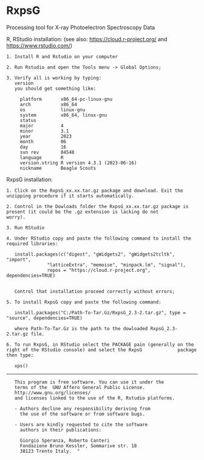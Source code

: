 # RxpsG
Processing tool for X-ray Photoelectron Spectroscopy Data

R, RStudio installation: (see also:  https://cloud.r-project.org/ and  https://www.rstudio.com/)
   
    1. Install R and Rstudio on your computer 
    
    2. Run Rstudio and open the Tools menu -> Global Options;
    
    3. Verify all is working by typing:
       version
       you should get something like:
       
         platform       x86_64-pc-linux-gnu         
         arch           x86_64                      
         os             linux-gnu                   
         system         x86_64, linux-gnu           
         status                                     
         major          4                           
         minor          3.1                         
         year           2023                        
         month          06                          
         day            16                          
         svn rev        84548                       
         language       R                           
         version.string R version 4.3.1 (2023-06-16)
         nickname       Beagle Scouts   
    
    
RxpsG installation:

    1. Click on the RxpsG_xx.xx.tar.gz package and download. Exit the unzipping procedure if it starts automatically.
     
    2. Control in the Dowloads folder the RxpsG_xx.xx.tar.gz package is present (it could be the .gz extension is lacking do not         worry).
    
    3. Run RStudio 
    
    4. Under RStudio copy and paste the following command to install the required libraries: 
                            
       install.packages(c("digest", "gWidgets2", "gWidgets2tcltk", "import", 
                   "latticeExtra", "memoise", "minpack.lm", "signal"), 
                   repos = "https://cloud.r-project.org", dependencies=TRUE)                                    

       
       Control that installation proceed correctly without errors;
   
    5. To install RxpsG copy and paste the following command:

       install.packages("C:/Path-To-Tar.Gz/RxpsG_2.3-2.tar.gz", type = "source", dependencies=TRUE)

       where Path-To-Tar.Gz is the path to the dowloaded RxpsG_2.3-2.tar.gz file.
       
    6. To run RxpsG, in RStudio select the PACKAGE pain (generally on the right of the RStudio console) and select the RxpsG             package then type:
     
       xps()

__________________________________________________________________________________________________________________

       This program is free software. You can use it under the
       terms of the  GNU Affero General Public License.
       http://www.gnu.org/licenses/
       and licenses linked to the use of the R, Rstudio platforms.

       - Authors decline any responsibility deriving from
         the use of the software or from software bugs.

       - Users are kindly requested to cite the software
         authors in their publications:
       
         Giorgio Speranza, Roberto Canteri
         Fondazione Bruno Kessler, Sommarive str. 18
         38123 Trento Italy.  "
   

